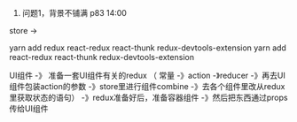 1. 问题1，背景不铺满  p83 14:00


store -> 

yarn add redux react-redux react-thunk redux-devtools-extension
yarn add react-redux react-thunk redux-devtools-extension

UI组件 -》 
准备一套UI组件有关的redux （ 常量 -》action -》reducer -》再去UI组件包装action的参数 -》store里进行组件combine -》去各个组件里改从redux里获取状态的语句） 
-》redux准备好后，准备容器组件 -》然后把东西通过props传给UI组件